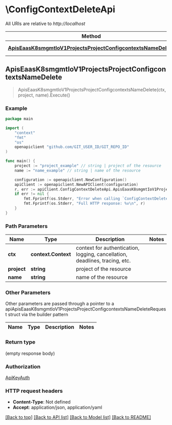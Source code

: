 # \ConfigContextDeleteApi

All URIs are relative to *http://localhost*

Method | HTTP request | Description
------------- | ------------- | -------------
[**ApisEaasK8smgmtIoV1ProjectsProjectConfigcontextsNameDelete**](ConfigContextDeleteApi.md#ApisEaasK8smgmtIoV1ProjectsProjectConfigcontextsNameDelete) | **Delete** /apis/eaas.k8smgmt.io/v1/projects/{project}/configcontexts/{name} | 



## ApisEaasK8smgmtIoV1ProjectsProjectConfigcontextsNameDelete

> ApisEaasK8smgmtIoV1ProjectsProjectConfigcontextsNameDelete(ctx, project, name).Execute()





### Example

```go
package main

import (
    "context"
    "fmt"
    "os"
    openapiclient "github.com/GIT_USER_ID/GIT_REPO_ID"
)

func main() {
    project := "project_example" // string | project of the resource
    name := "name_example" // string | name of the resource

    configuration := openapiclient.NewConfiguration()
    apiClient := openapiclient.NewAPIClient(configuration)
    r, err := apiClient.ConfigContextDeleteApi.ApisEaasK8smgmtIoV1ProjectsProjectConfigcontextsNameDelete(context.Background(), project, name).Execute()
    if err != nil {
        fmt.Fprintf(os.Stderr, "Error when calling `ConfigContextDeleteApi.ApisEaasK8smgmtIoV1ProjectsProjectConfigcontextsNameDelete``: %v\n", err)
        fmt.Fprintf(os.Stderr, "Full HTTP response: %v\n", r)
    }
}
```

### Path Parameters


Name | Type | Description  | Notes
------------- | ------------- | ------------- | -------------
**ctx** | **context.Context** | context for authentication, logging, cancellation, deadlines, tracing, etc.
**project** | **string** | project of the resource | 
**name** | **string** | name of the resource | 

### Other Parameters

Other parameters are passed through a pointer to a apiApisEaasK8smgmtIoV1ProjectsProjectConfigcontextsNameDeleteRequest struct via the builder pattern


Name | Type | Description  | Notes
------------- | ------------- | ------------- | -------------



### Return type

 (empty response body)

### Authorization

[ApiKeyAuth](../README.md#ApiKeyAuth)

### HTTP request headers

- **Content-Type**: Not defined
- **Accept**: application/json, application/yaml

[[Back to top]](#) [[Back to API list]](../README.md#documentation-for-api-endpoints)
[[Back to Model list]](../README.md#documentation-for-models)
[[Back to README]](../README.md)

